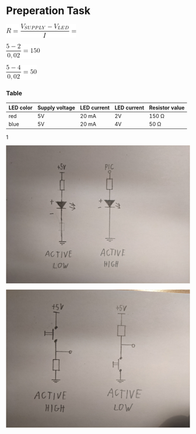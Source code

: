 # Preperation Task

![alt text](Images/Pic3.gif)


![alt text](Images/Pic1.gif)


![alt text](Images/Pic2.gif)


### Table
LED color | Supply voltage | LED current | LED current | Resistor value
------------ | -------------| -------------| -------------| ------------- |
red | 5V | 20 mA | 2V | 150 Ω | 
blue | 5V | 20 mA | 4V | 50 Ω | 
1

![alt text](Images/Pic4.jpg)

![alt text](Images/Pic5.jpg)







